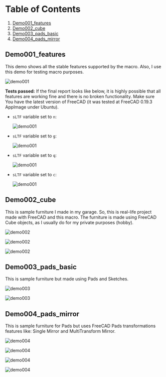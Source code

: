 # Table of Contents

1. [Demo001_features](#demo001_features)
2. [Demo002_cube](#demo002_cube)
3. [Demo003_pads_basic](#demo003_pads_basic)
4. [Demo004_pads_mirror](#demo004_pads_mirror)

## Demo001_features

This demo shows all the stable features supported by the macro. Also, I use this demo for testing macro purposes.

![demo001](https://raw.githubusercontent.com/dprojects/getDimensions/master/Screenshots/demo001/s001.png)

**Tests passed:** If the final report looks like below, it is highly possible that all features are working fine and there is no broken functionality. Make sure You have the latest version of FreeCAD (it was tested at FreeCAD 0.19.3 AppImage under Ubuntu).

* `sLTF` variable set to `n`:

	![demo001](https://raw.githubusercontent.com/dprojects/getDimensions/master/Screenshots/demo001/s002.png)

* `sLTF` variable set to `g`:

	![demo001](https://raw.githubusercontent.com/dprojects/getDimensions/master/Screenshots/demo001/s003.png)

* `sLTF` variable set to `q`:

	![demo001](https://raw.githubusercontent.com/dprojects/getDimensions/master/Screenshots/demo001/s004.png)
	
* `sLTF` variable set to `c`:

	![demo001](https://raw.githubusercontent.com/dprojects/getDimensions/master/Screenshots/demo001/s005.png)

## Demo002_cube

This is sample furniture I made in my garage. So, this is real-life project made with FreeCAD and this macro. The furniture is made using FreeCAD Cube objects, as I usually do for my private purposes (hobby).

![demo002](https://raw.githubusercontent.com/dprojects/getDimensions/master/Screenshots/demo002/s001.png)

![demo002](https://raw.githubusercontent.com/dprojects/getDimensions/master/Screenshots/demo002/s002.png)

![demo002](https://raw.githubusercontent.com/dprojects/getDimensions/master/Screenshots/demo002/s003.png)

## Demo003_pads_basic

This is sample furniture but made using Pads and Sketches. 

![demo003](https://raw.githubusercontent.com/dprojects/getDimensions/master/Screenshots/demo003/s001.png)

![demo003](https://raw.githubusercontent.com/dprojects/getDimensions/master/Screenshots/demo003/s002.png)


## Demo004_pads_mirror

This is sample furniture for Pads but uses FreeCAD Pads transformations features like: Single Mirror and MultiTransform Mirror.

![demo004](https://raw.githubusercontent.com/dprojects/getDimensions/master/Screenshots/demo004/s001.png)

![demo004](https://raw.githubusercontent.com/dprojects/getDimensions/master/Screenshots/demo004/s002.png)

![demo004](https://raw.githubusercontent.com/dprojects/getDimensions/master/Screenshots/demo004/s003.png)

![demo004](https://raw.githubusercontent.com/dprojects/getDimensions/master/Screenshots/demo004/s004.png)
